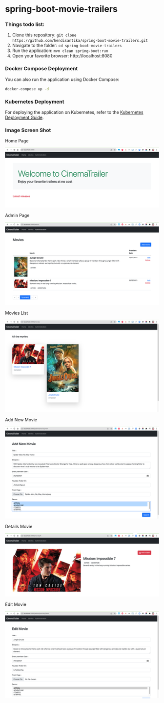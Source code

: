 # spring-boot-movie-trailers
### Things todo list:
1. Clone this repository: `git clone https://github.com/hendisantika/spring-boot-movie-trailers.git`
2. Navigate to the folder: `cd spring-boot-movie-trailers`
3. Run the application: `mvn clean spring-boot:run`
4. Open your favorite browser: http://localhost:8080

### Docker Compose Deployment

You can also run the application using Docker Compose:

```bash
docker-compose up -d
```

### Kubernetes Deployment

For deploying the application on Kubernetes, refer to the [Kubernetes Deployment Guide](k8s/README.md).

### Image Screen Shot

Home Page

![Home Page](img/home.png "Home Page")

Admin Page

![Admin Page](img/admin.png "Admin Page")

Movies List

![Movies List](img/movies1.png "Movies List")

Add New Movie

![Add New Movie](img/add.png "Add New Movie")

Details Movie

![Details Movie](img/details.png "Details Movie")

Edit Movie

![Edit Movie](img/edit.png "Edit Movie")
